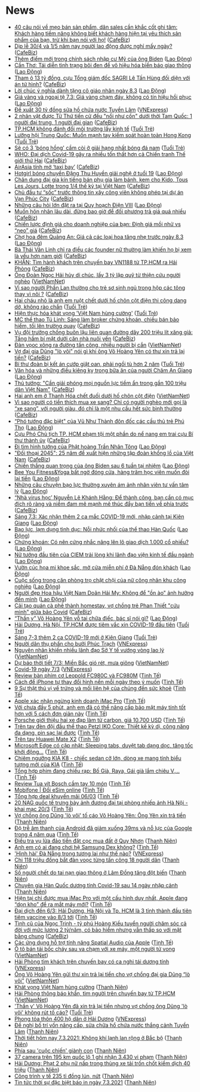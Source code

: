 # News

- [40 câu nói về mẹo bán sản phẩm, dân sales cần khắc cốt ghi tâm: Khách hàng tiềm năng không biết khách hàng hiện tại yêu thích sản phẩm của bạn, trừ khi bạn nói với họ!](https://cafebiz.vn/40-cau-noi-ve-meo-ban-san-pham-dan-sales-can-khac-cot-ghi-tam-khach-hang-tiem-nang-khong-biet-khach-hang-hien-tai-yeu-thich-san-pham-cua-ban-tru-khi-ban-noi-voi-ho-20210220113449358.chn) ([CafeBiz](https://cafebiz.vn))
- [Dịp lễ 30/4 và 1/5 năm nay người lao động được nghỉ mấy ngày?](https://cafebiz.vn/dip-le-30-4-va-1-5-nam-nay-nguoi-lao-dong-duoc-nghi-may-ngay-20210307081829196.chn) ([CafeBiz](https://cafebiz.vn))
- [Thêm điểm mới trong chính sách nhập cư Mỹ của ông Biden](https://laodong.vn/the-gioi/them-diem-moi-trong-chinh-sach-nhap-cu-my-cua-ong-biden-886509.ldo) ([Lao Động](https://laodong.vn))
- [Cần Thơ: Tái diễn tình trạng bôi đen để vô hiệu hóa biển báo giao thông](https://laodong.vn/ban-doc/can-tho-tai-dien-tinh-trang-boi-den-de-vo-hieu-hoa-bien-bao-giao-thong-886355.ldo) ([Lao Động](https://laodong.vn))
- [Tham ô 13 tỷ đồng, cựu Tổng giám đốc SAGRI Lê Tấn Hùng đối diện với án tử hình?](https://cafebiz.vn/tham-o-13-ty-dong-cuu-tong-giam-doc-sagri-le-tan-hung-doi-dien-voi-an-tu-hinh-20210307080342529.chn) ([CafeBiz](https://cafebiz.vn))
- [Lời chúc ý nghĩa dành tặng cô giáo nhân ngày 8.3](https://laodong.vn/xa-hoi/loi-chuc-y-nghia-danh-tang-co-giao-nhan-ngay-83-886520.ldo) ([Lao Động](https://laodong.vn))
- [Giá vàng và ngoại tệ 7.3:  Giá vàng chạm đáy, không có tín hiệu hồi phục](https://laodong.vn/video-thoi-su/gia-vang-va-ngoai-te-73-gia-vang-cham-day-khong-co-tin-hieu-hoi-phuc-886527.ldo) ([Lao Động](https://laodong.vn))
- [Đề xuất 30 tỷ đồng sửa hồ chứa nước Tuyền Lâm](https://vnexpress.net/de-xuat-30-ty-dong-sua-ho-chua-nuoc-tuyen-lam-4244659.html) ([VNExpress](https://vnexpress.net))
- [2 nhân vật được Từ Thứ tiến cử đều "nổi như cồn" dưới thời Tam Quốc: 1 người đại trung, 1 người đại gian](https://cafebiz.vn/2-nhan-vat-duoc-tu-thu-tien-cu-deu-noi-nhu-con-duoi-thoi-tam-quoc-1-nguoi-dai-trung-1-nguoi-dai-gian-20210307014240776.chn) ([CafeBiz](https://cafebiz.vn))
- [TP.HCM không đánh đổi môi trường lấy kinh tế](https://tuoitre.vn/tphcm-khong-danh-doi-moi-truong-lay-kinh-te-2021030709100905.htm) ([Tuổi Trẻ](https://tuoitre.vn))
- [Lưỡng hội Trung Quốc: Muốn mạnh tay kiểm soát hoàn toàn Hong Kong](https://tuoitre.vn/luong-hoi-trung-quoc-muon-manh-tay-kiem-soat-hoan-toan-hong-kong-20210307080309087.htm) ([Tuổi Trẻ](https://tuoitre.vn))
- [Sẽ có 3 'bóng hồng' cầm còi ở giải hạng nhất bóng đá nam](https://tuoitre.vn/se-co-3-bong-hong-cam-coi-o-giai-hang-nhat-bong-da-nam-20210307091449788.htm) ([Tuổi Trẻ](https://tuoitre.vn))
- [WHO: Đại dịch Covid-19 gây ra nhiều tổn thất hơn cả Chiến tranh Thế giới thứ Hai](https://cafebiz.vn/who-dai-dich-covid-19-gay-ra-nhieu-ton-that-hon-ca-chien-tranh-the-gioi-thu-hai-20210307080733096.chn) ([CafeBiz](https://cafebiz.vn))
- [AirAsia tính mở ‘taxi bay’](https://cafebiz.vn/airasia-tinh-mo-taxi-bay-2021030709324634.chn) ([CafeBiz](https://cafebiz.vn))
- [Hotgirl bóng chuyền Đặng Thu Huyền giải nghệ ở tuổi 19](https://laodong.vn/the-thao/hotgirl-bong-chuyen-dang-thu-huyen-giai-nghe-o-tuoi-19-886482.ldo) ([Lao Động](https://laodong.vn))
- [Chân dung đại gia kín tiếng bán phụ gia làm bánh, kem cho Kido, Tous Les Jours, Lotte trong 1/4 thế kỷ tại Việt Nam](https://cafebiz.vn/chan-dung-dai-gia-kin-tieng-ban-phu-gia-lam-banh-kem-cho-kido-tous-les-jours-lotte-trong-1-4-the-ky-tai-viet-nam-2021030510085382.chn) ([CafeBiz](https://cafebiz.vn))
- [Chủ đầu tư “sốc” trước thông tin xây công viên không phép tại dự án Vạn Phúc City](https://cafebiz.vn/chu-dau-tu-soc-truoc-thong-tin-xay-cong-vien-khong-phep-tai-du-an-van-phuc-city-20210307080923699.chn) ([CafeBiz](https://cafebiz.vn))
- [Những câu hỏi lớn đặt ra tại Quy hoạch Điện VIII](https://laodong.vn/lao-dong-cuoi-tuan/nhung-cau-hoi-lon-dat-ra-tai-quy-hoach-dien-viii-885734.ldo) ([Lao Động](https://laodong.vn))
- [Muốn hôn nhân lâu dài, đừng bao giờ để đối phương trả giá quá nhiều](https://cafebiz.vn/muon-hon-nhan-lau-dai-dung-bao-gio-de-doi-phuong-tra-gia-qua-nhieu-20210306110049046.chn) ([CafeBiz](https://cafebiz.vn))
- [Chiến lược định giá cho doanh nghiệp của bạn: Định giá mồi nhử vs “neo” giá](https://cafebiz.vn/chien-luoc-dinh-gia-cho-doanh-nghiep-cua-ban-dinh-gia-moi-nhu-vs-neo-gia-2021030709174182.chn) ([CafeBiz](https://cafebiz.vn))
- [Chợ hoa đêm Quảng An: Giá cả các loại hoa tăng nhẹ trước ngày 8.3](https://laodong.vn/photo/cho-hoa-dem-quang-an-gia-ca-cac-loai-hoa-tang-nhe-truoc-ngay-83-886495.ldo) ([Lao Động](https://laodong.vn))
- [Bà Thái Vân Linh chỉ ra điều các founder nữ thường làm khiến họ bị xem là yếu hơn nam giới](https://cafebiz.vn/ba-thai-van-linh-chi-ra-dieu-cac-founder-nu-thuong-lam-khien-ho-bi-xem-la-yeu-hon-nam-gioi-20210307080542993.chn) ([CafeBiz](https://cafebiz.vn))
- [KHẨN: Tìm hành khách trên chuyến bay VN1188 từ TP.HCM ra Hải Phòng](https://cafebiz.vn/khan-tim-hanh-khach-tren-chuyen-bay-vn1188-tu-tphcm-ra-hai-phong-20210307084843326.chn) ([CafeBiz](https://cafebiz.vn))
- [Ông Đoàn Ngọc Hải hủy di chúc, lấy 3 tỷ lập quỹ từ thiện cứu người nghèo](http://vietnamnet.vn/vn/thoi-su/ong-doan-ngoc-hai-huy-di-chuc-lay-3-ty-lap-quy-tu-thien-cuu-nguoi-ngheo-717788.html) ([VietNamNet](https://vietnamnet.vn))
- [Vì sao người Phần Lan thường cho trẻ sơ sinh ngủ trong hộp các tông thay vì nôi ?](https://cafebiz.vn/vi-sao-nguoi-phan-lan-thuong-cho-tre-so-sinh-ngu-trong-hop-cac-tong-thay-vi-noi--20210305150857715.chn) ([CafeBiz](https://cafebiz.vn))
- [Hai cháu nhỏ là anh em ruột chết dưới hố chôn cột điện thi công dang dở, không rào chắn](https://tuoitre.vn/hai-chau-nho-la-anh-em-ruot-chet-duoi-ho-chon-cot-dien-thi-cong-dang-do-khong-rao-chan-20210307080955594.htm) ([Tuổi Trẻ](https://tuoitre.vn))
- [Hiện thực hóa khát vọng 'Việt Nam hùng cường'](https://tuoitre.vn/hien-thuc-hoa-khat-vong-viet-nam-hung-cuong-20210307084431243.htm) ([Tuổi Trẻ](https://tuoitre.vn))
- [MC thể thao Tú Linh: Sáng làm broker chứng khoán, chiều bán bảo hiểm, tối lên trường quay](https://cafebiz.vn/mc-the-thao-tu-linh-sang-lam-broker-chung-khoan-chieu-ban-bao-hiem-toi-len-truong-quay-20210307085103799.chn) ([CafeBiz](https://cafebiz.vn))
- [Vụ đội trưởng chống buôn lậu liên quan đường dây 200 triệu lít xăng giả: Tầng hầm bí mật dưới căn nhà nuôi yến](https://cafebiz.vn/vu-doi-truong-chong-buon-lau-lien-quan-duong-day-200-trieu-lit-xang-gia-tang-ham-bi-mat-duoi-can-nha-nuoi-yen-20210307081357164.chn) ([CafeBiz](https://cafebiz.vn))
- [Đàn vọoc xông ra đường tấn công, nhiều người bị cắn](http://vietnamnet.vn/vn/thoi-su/clip-nong/dan-vooc-xong-ra-duong-tan-cong-nhieu-nguoi-bi-can-717800.html) ([VietNamNet](https://vietnamnet.vn))
- [Vợ đại gia Dũng "lò vôi" nói gì khi ông Võ Hoàng Yên có thư xin trả lại tiền?](https://cafebiz.vn/vo-dai-gia-dung-lo-voi-noi-gi-khi-ong-vo-hoang-yen-co-thu-xin-tra-lai-tien-20210307081705128.chn) ([CafeBiz](https://cafebiz.vn))
- [Bí thư đoàn bị kết án cướp giật oan, phải ngồi tù hơn 2 năm](https://tuoitre.vn/bi-thu-doan-bi-ket-an-cuop-giat-oan-phai-ngoi-tu-hon-2-nam-20210307081128945.htm) ([Tuổi Trẻ](https://tuoitre.vn))
- [Văn hóa và những điều kiêng kỵ trong bữa ăn của người Chăm An Giang](https://laodong.vn/photo/van-hoa-va-nhung-dieu-kieng-ky-trong-bua-an-cua-nguoi-cham-an-giang-885108.ldo) ([Lao Động](https://laodong.vn))
- [Thủ tướng: "Cần giải phóng mọi nguồn lực tiềm ẩn trong gần 100 triệu dân Việt Nam"](https://cafebiz.vn/thu-tuong-can-giai-phong-moi-nguon-luc-tiem-an-trong-gan-100-trieu-dan-viet-nam-20210307080439335.chn) ([CafeBiz](https://cafebiz.vn))
- [Hai anh em ở Thanh Hóa chết đuối dưới hố chôn cột điện](http://vietnamnet.vn/vn/thoi-su/hai-anh-em-o-thanh-hoa-chet-duoi-duoi-ho-chon-cot-dien-717798.html) ([VietNamNet](https://vietnamnet.vn))
- [Vì sao người có tiền thích mua xe sang? Chỉ có người nghèo mới gọi là “xe sang”, với người giàu, đó chỉ là một nhu cầu hết sức bình thường](https://cafebiz.vn/vi-sao-nguoi-co-tien-thich-mua-xe-sang-chi-co-nguoi-ngheo-moi-goi-la-xe-sang-voi-nguoi-giau-do-chi-la-mot-nhu-cau-het-suc-binh-thuong-2021030615313582.chn) ([CafeBiz](https://cafebiz.vn))
- [“Phó tướng đặc biệt&quot; của Vũ Như Thành đôn đốc các cầu thủ trẻ Phú Thọ](https://laodong.vn/photo/pho-tuong-dac-biet-cua-vu-nhu-thanh-don-doc-cac-cau-thu-tre-phu-tho-886490.ldo) ([Lao Động](https://laodong.vn))
- [Cựu Phó Chủ tịch TP. HCM phạm tội một phần do nể nang em trai cựu Bí thư thành ủy](https://cafebiz.vn/cuu-pho-chu-tich-tp-hcm-pham-toi-mot-phan-do-ne-nang-em-trai-cuu-bi-thu-thanh-uy-2021030707555479.chn) ([CafeBiz](https://cafebiz.vn))
- [Đi tìm hình tướng của Phật hoàng Trần Nhân Tông](https://laodong.vn/lao-dong-cuoi-tuan/di-tim-hinh-tuong-cua-phat-hoang-tran-nhan-tong-885474.ldo) ([Lao Động](https://laodong.vn))
- ["Đối thoại 2045": 25 năm để xuất hiện những tập đoàn khổng lồ của Việt Nam](https://cafebiz.vn/doi-thoai-2045-25-nam-de-xuat-hien-nhung-tap-doan-khong-lo-cua-viet-nam-20210307075836664.chn) ([CafeBiz](https://cafebiz.vn))
- [Chiến thắng quan trọng của ông Biden sau 6 tuần tại nhiệm](https://laodong.vn/the-gioi/chien-thang-quan-trong-cua-ong-biden-sau-6-tuan-tai-nhiem-886506.ldo) ([Lao Động](https://laodong.vn))
- [Bee You Fitness&amp;Yoga bất ngờ đóng cửa, hàng trăm học viên muốn đòi lại tiền](https://laodong.vn/video/bee-you-fitnessyoga-bat-ngo-dong-cua-hang-tram-hoc-vien-muon-doi-lai-tien-886471.ldo) ([Lao Động](https://laodong.vn))
- [Những câu chuyện bạo lực thường xuyên ám ảnh nhân viên tư vấn tâm lý](https://laodong.vn/xa-hoi/nhung-cau-chuyen-bao-luc-thuong-xuyen-am-anh-nhan-vien-tu-van-tam-ly-886497.ldo) ([Lao Động](https://laodong.vn))
- [“Nhà virus học’ Nguyễn Lê Khánh Hằng: Để thành công, bạn cần có mục đích rõ ràng và niềm đam mê mạnh mẽ thúc đẩy bạn tiến về phía trước](https://cafebiz.vn/nha-virus-hoc-nguyen-le-khanh-hang-de-thanh-cong-ban-can-co-muc-dich-ro-rang-va-niem-dam-me-manh-me-thuc-day-ban-tien-ve-phia-truoc-20210306172834262.chn) ([CafeBiz](https://cafebiz.vn))
- [Sáng 7.3: Xác nhận thêm 2 ca mắc COVID-19  mới, nhập cảnh tại Kiên Giang](https://laodong.vn/y-te/sang-73-xac-nhan-them-2-ca-mac-covid-19-moi-nhap-canh-tai-kien-giang-886504.ldo) ([Lao Động](https://laodong.vn))
- [Bạo lực, lạm dụng tình dục: Nỗi nhức nhối của thể thao Hàn Quốc](https://laodong.vn/lao-dong-cuoi-tuan/bao-luc-lam-dung-tinh-duc-noi-nhuc-nhoi-cua-the-thao-han-quoc-885749.ldo) ([Lao Động](https://laodong.vn))
- [Chứng khoán: Có nên cứng nhắc nâng lên lô giao dịch 1.000 cổ phiếu?](https://laodong.vn/kinh-te/chung-khoan-co-nen-cung-nhac-nang-len-lo-giao-dich-1000-co-phieu-886470.ldo) ([Lao Động](https://laodong.vn))
- [Nữ tướng đầu tiên của CIEM trải lòng khi lãnh đạo viện kinh tế đầu ngành](https://laodong.vn/video/nu-tuong-dau-tien-cua-ciem-trai-long-khi-lanh-dao-vien-kinh-te-dau-nganh-886398.ldo) ([Lao Động](https://laodong.vn))
- [Vườn cúc họa mi khoe sắc, mở cửa miễn phí ở Đà Nẵng đón khách](https://laodong.vn/photo/vuon-cuc-hoa-mi-khoe-sac-mo-cua-mien-phi-o-da-nang-don-khach-886228.ldo) ([Lao Động](https://laodong.vn))
- [Cuộc sống trong căn phòng trọ chật chội của nữ công nhân khu công nghiệp](https://laodong.vn/photo/cuoc-song-trong-can-phong-tro-chat-choi-cua-nu-cong-nhan-khu-cong-nghiep-886262.ldo) ([Lao Động](https://laodong.vn))
- [Người đẹp Hoa hậu Việt Nam Doãn Hải My: Không để &quot;ồn ào&quot; ảnh hưởng đến mình](https://laodong.vn/photo/nguoi-dep-hoa-hau-viet-nam-doan-hai-my-khong-de-on-ao-anh-huong-den-minh-886326.ldo) ([Lao Động](https://laodong.vn))
- [Cải tạo quán cà phê thành homestay, vợ chồng trẻ Phan Thiết "cứu mình" giữa bão Covid](https://cafebiz.vn/cai-tao-quan-ca-phe-thanh-homestay-vo-chong-tre-phan-thiet-cuu-minh-giua-bao-covid-20210306215204391.chn) ([CafeBiz](https://cafebiz.vn))
- [“Thần y” Võ Hoàng Yên vỗ tai chữa điếc, bác sĩ nói gì?](https://laodong.vn/ban-doc/than-y-vo-hoang-yen-vo-tai-chua-diec-bac-si-noi-gi-886477.ldo) ([Lao Động](https://laodong.vn))
- [Hải Dương, Hà Nội, TP.HCM được tiêm vắc xin COVID-19 đầu tiên](https://tuoitre.vn/hai-duong-ha-noi-tphcm-duoc-tiem-vacxin-covid-19-dau-tien-20210306223953936.htm) ([Tuổi Trẻ](https://tuoitre.vn))
- [Sáng 7-3 thêm 2 ca COVID-19 mới ở Kiên Giang](https://tuoitre.vn/sang-7-3-them-2-ca-covid-19-moi-o-kien-giang-20210307061058651.htm) ([Tuổi Trẻ](https://tuoitre.vn))
- [Người dân thụ phấn cho bưởi Phúc Trạch](https://vnexpress.net/nguoi-dan-thu-phan-cho-buoi-phuc-trach-4244315.html) ([VNExpress](https://vnexpress.net))
- [Nguyên nhân khiến nhiều lãnh đạo Sở Y tế vướng vòng lao lý](http://vietnamnet.vn/vn/thoi-su/nguyen-nhan-khien-nhieu-lanh-dao-so-y-te-vuong-vong-lao-ly-717736.html) ([VietNamNet](https://vietnamnet.vn))
- [Dự báo thời tiết 7/3: Miền Bắc gió rét, mưa giông](http://vietnamnet.vn/vn/thoi-su/du-bao-thoi-tiet-7-3-mien-bac-gio-ret-mua-giong-717740.html) ([VietNamNet](https://vietnamnet.vn))
- [Covid-19 ngày 7/3](https://vnexpress.net/covid-19-ngay-7-3-4244604.html) ([VNExpress](https://vnexpress.net))
- [Review bàn phím cơ Leopold FC980C và FC980M](https://tinhte.vn/thread/review-ban-phim-co-leopold-fc980c-va-fc980m.3288646/) ([Tinh Tế](https://tinhte.vn))
- [Cách để iPhone tự thay đổi hình nền mỗi ngày theo ý muốn](https://tinhte.vn/thread/cach-de-iphone-tu-thay-doi-hinh-nen-moi-ngay-theo-y-muon.3288724/) ([Tinh Tế](https://tinhte.vn))
- [9 Sự thật thú vị về trứng và mối liên hệ của chúng đến sức khoẻ](https://tinhte.vn/thread/9-su-that-thu-vi-ve-trung-va-moi-lien-he-cua-chung-den-suc-khoe.3281468/) ([Tinh Tế](https://tinhte.vn))
- [Apple xác nhận ngừng kinh doanh iMac Pro](https://tinhte.vn/thread/apple-xac-nhan-ngung-kinh-doanh-imac-pro.3288977/) ([Tinh Tế](https://tinhte.vn))
- [Với chưa đầy 5 phút, anh em đã có thể nâng cấp bảo mật máy tính tốt hơn với 5 cách đơn giản này](https://tinhte.vn/thread/voi-chua-day-5-phut-anh-em-da-co-the-nang-cap-bao-mat-may-tinh-tot-hon-voi-5-cach-don-gian-nay.3278438/) ([Tinh Tế](https://tinhte.vn))
- [Porsche giới thiệu hai xe đạp làm từ carbon, giá 10.700 USD](https://tinhte.vn/thread/porsche-gioi-thieu-hai-xe-dap-lam-tu-carbon-gia-10-700-usd.3288473/) ([Tinh Tế](https://tinhte.vn))
- [Trên tay đèn đội đầu thể thao Petzl IKO Core: Thiết kế kỳ dị, công năng đa dạng, pin sạc lại được](https://tinhte.vn/thread/tren-tay-den-doi-dau-the-thao-petzl-iko-core-thiet-ke-ky-di-cong-nang-da-dang-pin-sac-lai-duoc.3288558/) ([Tinh Tế](https://tinhte.vn))
- [Trên tay Huawei Mate X2](https://tinhte.vn/thread/tren-tay-huawei-mate-x2.3288608/) ([Tinh Tế](https://tinhte.vn))
- [Microsoft Edge có cập nhật: Sleeping tabs, duyệt tab dạng dọc, tăng tốc khởi động…](https://tinhte.vn/thread/microsoft-edge-co-cap-nhat-sleeping-tabs-duyet-tab-dang-doc-tang-toc-khoi-dong.3288698/) ([Tinh Tế](https://tinhte.vn))
- [Chiêm ngưỡng KIA K8 - chiếc sedan cỡ lớn, dòng xe mang tính biểu tượng mới của KIA](https://tinhte.vn/thread/chiem-nguong-kia-k8-chiec-sedan-co-lon-dong-xe-mang-tinh-bieu-tuong-moi-cua-kia.3288118/) ([Tinh Tế](https://tinhte.vn))
- [Tổng hợp phim đang chiếu rạp: Bố Già, Raya, Gái già lắm chiêu V,...](https://tinhte.vn/thread/tong-hop-phim-dang-chieu-rap-bo-gia-raya-gai-gia-lam-chieu-v.3288214/) ([Tinh Tế](https://tinhte.vn))
- [Review Tua vít Bosch cầm tay 10 món](https://tinhte.vn/thread/review-tua-vit-bosch-cam-tay-10-mon.3288964/) ([Tinh Tế](https://tinhte.vn))
- [Mobifone | Đổi eSim online](https://tinhte.vn/thread/mobifone-doi-esim-online.3288602/) ([Tinh Tế](https://tinhte.vn))
- [Tổng hợp deal khuyến mãi 06/03](https://tinhte.vn/thread/tong-hop-deal-khuyen-mai-06-03.3288569/) ([Tinh Tế](https://tinhte.vn))
- [20 NAG quốc tế trưng bày ảnh đương đại tại phòng nhiếp ảnh Hà Nội - khai mạc 20/3](https://tinhte.vn/thread/20-nag-quoc-te-trung-bay-anh-duong-dai-tai-phong-nhiep-anh-ha-noi-khai-mac-20-3.3286702/) ([Tinh Tế](https://tinhte.vn))
- [Vợ chồng ông Dũng 'lò vôi' tố cáo Võ Hoàng Yên: Ông Yên xin trả tiền](https://thanhnien.vn/thoi-su/vo-chong-ong-dung-lo-voi-to-cao-vo-hoang-yen-ong-yen-xin-tra-tien-1350585.html) ([Thanh Niên](https://thanhnien.vn))
- [Độ trễ âm thanh của Android đã giảm xuống 39ms và nỗ lực của Google trong 4 năm qua](https://tinhte.vn/thread/do-tre-am-thanh-cua-android-da-giam-xuong-39ms-va-no-luc-cua-google-trong-4-nam-qua.3288597/) ([Tinh Tế](https://tinhte.vn))
- [Điều tra vụ lừa đảo tiền đặt cọc mua đất ở Quy Nhơn](https://thanhnien.vn/thoi-su/dieu-tra-vu-lua-dao-tien-dat-coc-mua-dat-o-quy-nhon-1350551.html) ([Thanh Niên](https://thanhnien.vn))
- [Anh em có ai đang chơi hệ Samsung Dex không?](https://tinhte.vn/thread/anh-em-co-ai-dang-choi-he-samsung-dex-khong.3288689/) ([Tinh Tế](https://tinhte.vn))
- ['Hình hài' Đà Nẵng trong tương lai như thế nào?](https://vnexpress.net/hinh-hai-da-nang-trong-tuong-lai-nhu-the-nao-4244557.html) ([VNExpress](https://vnexpress.net))
- [Chi 118 triệu đồng bắt đàn voọc từng tấn công 18 người dân](https://thanhnien.vn/thoi-su/chi-118-trieu-dong-bat-dan-vooc-tung-tan-cong-18-nguoi-dan-1350597.html) ([Thanh Niên](https://thanhnien.vn))
- [Số người chết do tai nạn giao thông ở Lâm Đồng tăng đột biến](https://thanhnien.vn/thoi-su/so-nguoi-chet-do-tai-nan-giao-thong-o-lam-dong-tang-dot-bien-1350552.html) ([Thanh Niên](https://thanhnien.vn))
- [Chuyên gia Hàn Quốc dương tính Covid-19 sau 14 ngày nhập cảnh](https://thanhnien.vn/thoi-su/chuyen-gia-han-quoc-duong-tinh-covid-19-sau-14-ngay-nhap-canh-1350554.html) ([Thanh Niên](https://thanhnien.vn))
- [Hiện tại chỉ được mua iMac Pro với một cấu hình duy nhất, Apple đang “dọn kho” để ra mắt máy mới?](https://tinhte.vn/thread/hien-tai-chi-duoc-mua-imac-pro-voi-mot-cau-hinh-duy-nhat-apple-dang-don-kho-de-ra-mat-may-moi.3288700/) ([Tinh Tế](https://tinhte.vn))
- [Đại dịch đến 6/3: Hải Dương, Hà Nội và Tp. HCM là 3 tỉnh thành đầu tiên tiêm vaccine vào 8/3 tới](https://tinhte.vn/thread/dai-dich-den-6-3-hai-duong-ha-noi-va-tp-hcm-la-3-tinh-thanh-dau-tien-tiem-vaccine-vao-8-3-toi.3288669/) ([Tinh Tế](https://tinhte.vn))
- [Tình cũ của Ngọc Trinh - tỷ phú Hoàng Kiều tuyển người chăm sóc cả đời với mức lương 2 tỷ/năm, có bảo hiểm nhưng vẫn thấp so với mặt bằng chung](https://cafebiz.vn/tinh-cu-cua-ngoc-trinh-ty-phu-hoang-kieu-tuyen-nguoi-cham-soc-ca-doi-voi-muc-luong-2-ty-nam-co-bao-hiem-nhung-van-thap-so-voi-mat-bang-chung-20210307013825988.chn) ([CafeBiz](https://cafebiz.vn))
- [Các ứng dụng hỗ trợ tính năng Spatial Audio của Apple](https://tinhte.vn/thread/cac-ung-dung-ho-tro-tinh-nang-spatial-audio-cua-apple.3288556/) ([Tinh Tế](https://tinhte.vn))
- [Ô tô bán tải bốc cháy sau va chạm với xe máy, một người tử vong](http://vietnamnet.vn/vn/thoi-su/an-toan-giao-thong/o-to-ban-tai-boc-chay-sau-va-cham-voi-xe-may-mot-nguoi-tu-vong-717775.html) ([VietNamNet](https://vietnamnet.vn))
- [Hải Phòng tìm khách trên chuyến bay có ca nghi tái dương tính](https://vnexpress.net/hai-phong-tim-khach-tren-chuyen-bay-co-ca-nghi-tai-duong-tinh-4244588.html) ([VNExpress](https://vnexpress.net))
- [Ông Võ Hoàng Yên gửi thư xin trả lại tiền cho vợ chồng đại gia Dũng “lò vôi”](http://vietnamnet.vn/vn/thoi-su/ong-vo-hoang-yen-gui-thu-xin-tra-lai-tien-cho-vo-chong-dai-gia-dung-lo-voi-717776.html) ([VietNamNet](https://vietnamnet.vn))
- [Khát vọng Việt Nam hùng cường](https://thanhnien.vn/thoi-su/khat-vong-viet-nam-hung-cuong-1350558.html) ([Thanh Niên](https://thanhnien.vn))
- [Hải Phòng thông báo khẩn, tìm người trên chuyến bay từ TP.HCM](http://vietnamnet.vn/vn/thoi-su/hai-phong-thong-bao-khan-tim-nguoi-tren-chuyen-bay-tu-tp-hcm-717771.html) ([VietNamNet](https://vietnamnet.vn))
- ['Thần y' Võ Hoàng Yên đã xin trả lại tiền nhưng vợ chồng ông Dũng 'lò vôi' không rút tố cáo?](https://tuoitre.vn/than-y-vo-hoang-yen-da-xin-tra-lai-tien-nhung-vo-chong-ong-dung-lo-voi-khong-rut-to-cao-20210306223117824.htm) ([Tuổi Trẻ](https://tuoitre.vn))
- [Phong tỏa thôn 400 hộ dân ở Hải Dương](https://vnexpress.net/phong-toa-thon-400-ho-dan-o-hai-duong-4244582.html) ([VNExpress](https://vnexpress.net))
- [Đề nghị bố trí vốn nâng cấp, sửa chữa hồ chứa nước thắng cảnh Tuyền Lâm](https://thanhnien.vn/thoi-su/de-nghi-bo-tri-von-nang-cap-sua-chua-ho-chua-nuoc-thang-canh-tuyen-lam-1350532.html) ([Thanh Niên](https://thanhnien.vn))
- [Thời tiết hôm nay 7.3.2021: Không khí lạnh lan rộng ở Bắc bộ](https://thanhnien.vn/thoi-su/thoi-tiet-hom-nay-732021-khong-khi-lanh-lan-rong-o-bac-bo-1350573.html) ([Thanh Niên](https://thanhnien.vn))
- [Phía sau 'cuộc chiến' giành con](https://thanhnien.vn/thoi-su/phia-sau-cuoc-chien-gianh-con-1350545.html) ([Thanh Niên](https://thanhnien.vn))
- [37 camera trên 195 km quốc lộ 1 ghi nhận 3.430 vi phạm](https://thanhnien.vn/thoi-su/37-camera-tren-195-km-quoc-lo-1-ghi-nhan-3430-vi-pham-1350547.html) ([Thanh Niên](https://thanhnien.vn))
- [Hải Dương: Phạt 2 phụ nữ nấp trong thùng xe tải trốn chốt kiểm dịch 40 triệu](https://thanhnien.vn/thoi-su/hai-duong-phat-2-phu-nu-nap-trong-thung-xe-tai-tron-chot-kiem-dich-40-trieu-1350516.html) ([Thanh Niên](https://thanhnien.vn))
- [Công trình y tế 235 tỉ đồng lún, nứt](https://thanhnien.vn/thoi-su/cong-trinh-y-te-235-ti-dong-lun-nut-1350548.html) ([Thanh Niên](https://thanhnien.vn))
- [Tin tức thời sự đặc biệt báo in ngày 7.3.2021](https://thanhnien.vn/thoi-su/tin-tuc-thoi-su-dac-biet-bao-in-ngay-732021-1350568.html) ([Thanh Niên](https://thanhnien.vn))
